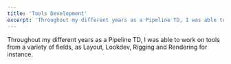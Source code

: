```yaml
---
title: 'Tools Development'
excerpt: 'Throughout my different years as a Pipeline TD, I was able to work on tools from a variety of fields, as Layout, Lookdev, Rigging and Rendering for instance.'
---
```


Throughout my different years as a Pipeline TD, I was able to work on tools from a variety of fields, as Layout, Lookdev, Rigging and Rendering for instance.
